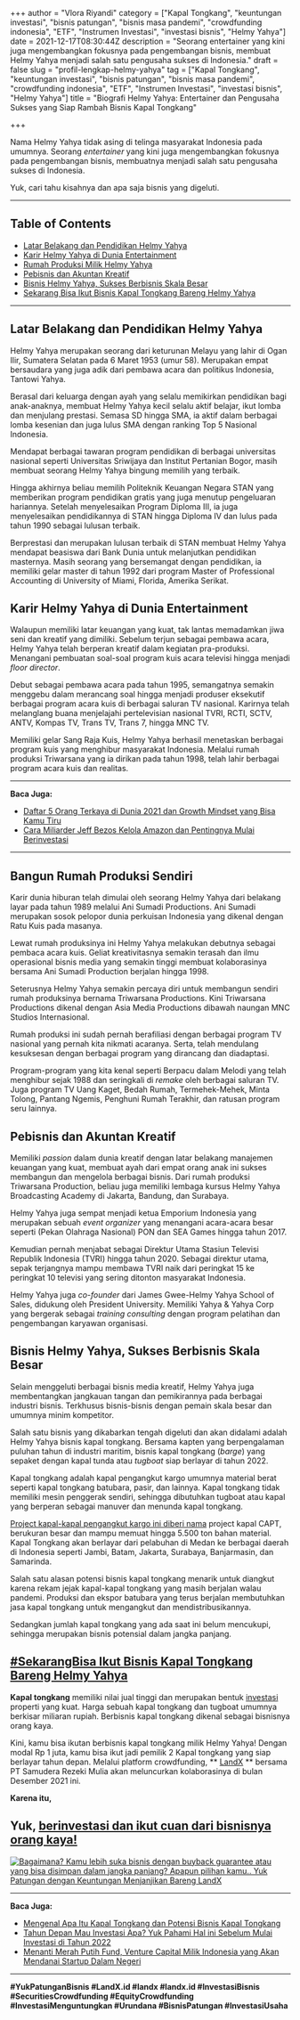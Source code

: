 +++
author = "Vlora Riyandi"
category = ["Kapal Tongkang", "keuntungan investasi", "bisnis patungan", "bisnis masa pandemi", "crowdfunding indonesia", "ETF", "Instrumen Investasi", "investasi bisnis", "Helmy Yahya"]
date = 2021-12-17T08:30:44Z
description = "Seorang entertainer yang kini juga mengembangkan fokusnya pada pengembangan bisnis, membuat Helmy Yahya menjadi salah satu pengusaha sukses di Indonesia."
draft = false
slug = "profil-lengkap-helmy-yahya"
tag = ["Kapal Tongkang", "keuntungan investasi", "bisnis patungan", "bisnis masa pandemi", "crowdfunding indonesia", "ETF", "Instrumen Investasi", "investasi bisnis", "Helmy Yahya"]
title = "Biografi Helmy Yahya: Entertainer dan Pengusaha Sukses yang Siap Rambah Bisnis Kapal Tongkang"

+++


Nama Helmy Yahya tidak asing di telinga masyarakat Indonesia pada umumnya. Seorang _entertainer_ yang kini juga mengembangkan fokusnya pada pengembangan bisnis, membuatnya menjadi salah satu pengusaha sukses di Indonesia.

Yuk, cari tahu kisahnya dan apa saja bisnis yang digeluti.

---

## Table of Contents

* [Latar Belakang dan Pendidikan Helmy Yahya](https://landx.id/blog/profil-lengkap-helmy-yahya/#latar-belakang-dan-pendidikan-helmy-yahya)
* [Karir Helmy Yahya di Dunia Entertainment](https://landx.id/blog/profil-lengkap-helmy-yahya/#karir-helmy-yahya-di-dunia-entertaiment)
* [Rumah Produksi Milik Helmy Yahya](https://landx.id/blog/profil-lengkap-helmy-yahya/#rumah-produksi-milik-helmy-yahya)
* [Pebisnis dan Akuntan Kreatif](https://landx.id/blog/profil-lengkap-helmy-yahya/#pebisnis-dan-akuntan-kreatif)
* [Bisnis Helmy Yahya, Sukses Berbisnis Skala Besar](https://landx.id/blog/profil-lengkap-helmy-yahya/#bisnis-helmy-yahya-sukses-berbisnis-skala-besar)
* [Sekarang Bisa Ikut Bisnis Kapal Tongkang Bareng Helmy Yahya](https://landx.id/blog/profil-lengkap-helmy-yahya/#sekarangbisa-ikut-bisnis-kapal-tongkang-bareng-helmy-yahya)

---

## Latar Belakang dan Pendidikan Helmy Yahya

Helmy Yahya merupakan seorang dari keturunan Melayu yang lahir di Ogan Ilir, Sumatera Selatan pada 6 Maret 1953 (umur 58). Merupakan empat bersaudara yang juga adik dari pembawa acara dan politikus Indonesia, Tantowi Yahya.

Berasal dari keluarga dengan ayah yang selalu memikirkan pendidikan bagi anak-anaknya, membuat Helmy Yahya kecil selalu aktif belajar, ikut lomba dan menjulang prestasi. Semasa SD hingga SMA, ia aktif dalam berbagai lomba kesenian dan juga lulus SMA dengan ranking Top 5 Nasional Indonesia.

Mendapat berbagai tawaran program pendidikan di berbagai universitas nasional seperti Universitas Sriwijaya dan Institut Pertanian Bogor, masih membuat seorang Helmy Yahya bingung memilih yang terbaik.

Hingga akhirnya beliau memilih Politeknik Keuangan Negara STAN yang memberikan program pendidikan gratis yang juga menutup pengeluaran hariannya. Setelah menyelesaikan Program Diploma III, ia juga menyelesaikan pendidikannya di STAN hingga Diploma IV dan lulus pada tahun 1990 sebagai lulusan terbaik.

Berprestasi dan merupakan lulusan terbaik di STAN membuat Helmy Yahya mendapat beasiswa dari Bank Dunia untuk melanjutkan pendidikan masternya. Masih seorang yang bersemangat dengan pendidikan, ia memiliki gelar master di tahun 1992 dari program Master of Professional Accounting di University of Miami, Florida, Amerika Serikat.

## Karir Helmy Yahya di Dunia Entertainment

Walaupun memiliki latar keuangan yang kuat, tak lantas memadamkan jiwa seni dan kreatif yang dimiliki. Sebelum terjun sebagai pembawa acara, Helmy Yahya telah berperan kreatif dalam kegiatan pra-produksi. Menangani pembuatan soal-soal program kuis acara televisi hingga menjadi _floor director_.

Debut sebagai pembawa acara pada tahun 1995, semangatnya semakin menggebu dalam merancang soal hingga menjadi produser eksekutif berbagai program acara kuis di berbagai saluran TV nasional. Karirnya telah melanglang buana menjelajahi pertelevisian nasional TVRI, RCTI, SCTV, ANTV, Kompas TV, Trans TV, Trans 7, hingga MNC TV.

Memiliki gelar Sang Raja Kuis, Helmy Yahya berhasil menetaskan berbagai program kuis yang menghibur masyarakat Indonesia. Melalui rumah produksi Triwarsana yang ia dirikan pada tahun 1998, telah lahir berbagai program acara kuis dan realitas.

---

**Baca Juga:**

* [Daftar 5 Orang Terkaya di Dunia 2021 dan Growth Mindset yang Bisa Kamu Tiru](https://landx.id/blog/daftar-orang-terkaya-di-dunia-tahun-2021/)
* [Cara Miliarder Jeff Bezos Kelola Amazon dan Pentingnya Mulai Berinvestasi](https://landx.id/blog/cara-jeff-bezos-kelola-amazon-dan-jadi-miliarder-dunia-pentingnya-mulai-berinvestasi/)

---

## Bangun Rumah Produksi Sendiri

Karir dunia hiburan telah dimulai oleh seorang Helmy Yahya dari belakang layar pada tahun 1989 melalui Ani Sumadi Productions. Ani Sumadi merupakan sosok pelopor dunia perkuisan Indonesia yang dikenal dengan Ratu Kuis pada masanya.

Lewat rumah produksinya ini Helmy Yahya melakukan debutnya sebagai pembaca acara kuis. Geliat kreativitasnya semakin terasah dan ilmu operasional bisnis media yang semakin tinggi membuat kolaborasinya bersama Ani Sumadi Production berjalan hingga 1998.

Seterusnya Helmy Yahya semakin percaya diri untuk membangun sendiri rumah produksinya bernama Triwarsana Productions. Kini Triwarsana Productions dikenal dengan Asia Media Productions dibawah naungan MNC Studios Internasional.

Rumah produksi ini sudah pernah berafiliasi dengan berbagai program TV nasional yang pernah kita nikmati acaranya. Serta, telah mendulang kesuksesan dengan berbagai program yang dirancang dan diadaptasi.

Program-program yang kita kenal seperti Berpacu dalam Melodi yang telah menghibur sejak 1988 dan seringkali di _remake_ oleh berbagai saluran TV. Juga program TV Uang Kaget, Bedah Rumah, Termehek-Mehek, Minta Tolong, Pantang Ngemis, Penghuni Rumah Terakhir, dan ratusan program seru lainnya.

## Pebisnis dan Akuntan Kreatif

Memiliki _passion_ dalam dunia kreatif dengan latar belakang manajemen keuangan yang kuat, membuat ayah dari empat orang anak ini sukses membangun dan mengelola berbagai bisnis. Dari rumah produksi Triwarsana Production, beliau juga memiliki lembaga kursus Helmy Yahya Broadcasting Academy di Jakarta, Bandung, dan Surabaya.

Helmy Yahya juga sempat menjadi ketua Emporium Indonesia yang merupakan sebuah _event organizer_ yang menangani acara-acara besar seperti (Pekan Olahraga Nasional) PON dan SEA Games hingga tahun 2017.

Kemudian pernah menjabat sebagai Direktur Utama Stasiun Televisi Republik Indonesia (TVRI) hingga tahun 2020. Sebagai direktur utama, sepak terjangnya mampu membawa TVRI naik dari peringkat 15 ke peringkat 10 televisi yang sering ditonton masyarakat Indonesia.

Helmy Yahya juga _co-founder_ dari James Gwee-Helmy Yahya School of Sales, didukung oleh President University. Memiliki Yahya & Yahya Corp yang bergerak sebagai _training consulting_ dengan program pelatihan dan pengembangan karyawan organisasi.

## Bisnis Helmy Yahya, Sukses Berbisnis Skala Besar

Selain menggeluti berbagai bisnis media kreatif, Helmy Yahya juga membentangkan jangkauan tangan dan pemikirannya pada berbagai industri bisnis. Terkhusus bisnis-bisnis dengan pemain skala besar dan umumnya minim kompetitor.

Salah satu bisnis yang dikabarkan tengah digeluti dan akan didalami adalah Helmy Yahya bisnis kapal tongkang. Bersama kapten yang berpengalaman puluhan tahun di industri maritim, bisnis kapal tongkang (_barge_) yang sepaket dengan kapal tunda atau _tugboat_ siap berlayar di tahun 2022.

Kapal tongkang adalah kapal pengangkut kargo umumnya material berat seperti kapal tongkang batubara, pasir, dan lainnya. Kapal tongkang tidak memiliki mesin penggerak sendiri, sehingga dibutuhkan tugboat atau kapal yang berperan sebagai manuver dan menunda kapal tongkang.

[Project kapal-kapal pengangkut kargo ini diberi nama](https://landx.id/) project kapal CAPT, berukuran besar dan mampu memuat hingga 5.500 ton bahan material. Kapal Tongkang akan berlayar dari pelabuhan di Medan ke berbagai daerah di Indonesia seperti Jambi, Batam, Jakarta, Surabaya,  Banjarmasin, dan Samarinda.

Salah satu alasan potensi bisnis kapal tongkang menarik untuk diangkut karena rekam jejak kapal-kapal tongkang yang masih berjalan walau pandemi. Produksi dan ekspor batubara yang terus berjalan membutuhkan jasa kapal tongkang untuk mengangkut dan mendistribusikannya.

Sedangkan jumlah kapal tongkang yang ada saat ini belum mencukupi, sehingga merupakan bisnis potensial dalam jangka panjang.

## [#SekarangBisa Ikut Bisnis Kapal Tongkang Bareng Helmy Yahya](https://landx.id/project/)

**Kapal tongkang** memiliki nilai jual tinggi dan merupakan bentuk [investasi](https://landx.id/) properti yang kuat. Harga sebuah kapal tongkang dan tugboat umumnya berkisar miliaran rupiah. Berbisnis kapal tongkang dikenal sebagai bisnisnya orang kaya.

Kini, kamu bisa ikutan berbisnis kapal tongkang milik Helmy Yahya! Dengan modal Rp 1 juta, kamu bisa ikut jadi pemilik 2 Kapal tongkang yang siap berlayar tahun depan. Melalui platform crowdfunding, ** [LandX](https://landx.id/) ** bersama PT Samudera Rezeki Mulia akan meluncurkan kolaborasinya di bulan Desember 2021 ini.

**Karena itu,**

## Yuk, [berinvestasi dan ikut cuan dari bisnisnya orang kaya!](https://landx.id/project/)

[![Bagaimana? Kamu lebih suka bisnis dengan buyback guarantee atau yang bisa disimpan dalam jangka panjang? Apapun pilihan kamu.. Yuk Patungan  dengan Keuntungan Menjanjikan Bareng LandX](https://accountgram-production.sfo2.cdn.digitaloceanspaces.com/landx_ghost/2021/10/Equity-Crowdfunding-di-Indonesia-1--3.png)](http://landx.id/project/)

---

**Baca Juga:**

* [Mengenal Apa Itu Kapal Tongkang dan Potensi Bisnis Kapal Tongkang](https://landx.id/blog/melihat-potensi-kapal-tongkang-batubara/)
* [Tahun Depan Mau Investasi Apa? Yuk Pahami Hal ini Sebelum Mulai Investasi di Tahun 2022](https://landx.id/blog/hal-penting-yang-harus-dipahami-saat-berinvestasi-di-tahun-2022/)
* [Menanti Merah Putih Fund, Venture Capital Milik Indonesia yang Akan Mendanai Startup Dalam Negeri](https://landx.id/blog/memahami-seluk-beluk-merah-putih-fund/)

---

**#YukPatunganBisnis    #LandX.id    #landx         #landx.id     #InvestasiBisnis  #SecuritiesCrowdfunding   #EquityCrowdfunding     #InvestasiMenguntungkan     #Urundana    #BisnisPatungan     #InvestasiUsaha**

